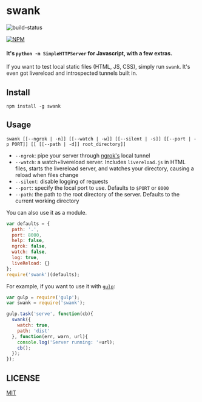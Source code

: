 swank
=====

![build-status](https://travis-ci.org/rabidaudio/swank.svg?branch=master)

[![NPM](https://nodei.co/npm/swank.png?global=true&&downloads=true&downloadRank=true&stars=true)](https://nodei.co/npm/swank/)

#### It's `python -m SimpleHTTPServer` for Javascript, with a few extras.

If you want to test local static files (HTML, JS, CSS), simply run `swank`.
It's even got livereload and introspected tunnels built in.

Install
-------
    npm install -g swank

Usage
-----
    swank [[--ngrok | -n]] [[--watch | -w]] [[--silent | -s]] [[--port | -p PORT]] [[ [[--path | -d]] root_directory]]

- `--ngrok`: pipe your server through [ngrok's](https://www.npmjs.org/package/ngrok) local tunnel
- `--watch`: a watch+livereload server. Includes `livereload.js` in HTML files, starts the livereload server, and watches your directory, causing a reload when files change
- `--silent`: disable logging of requests
- `--port`: specify the local port to use. Defaults to `$PORT` or `8000`
- `--path`: the path to the root directory of the server. Defaults to the current working directory


You can also use it as a module.

```javascript
var defaults = {
  path: '.',
  port: 8000,
  help: false,
  ngrok: false,
  watch: false,
  log: true,
  liveReload: {}
};
require('swank')(defaults);
```

For example, if you want to use it with [`gulp`](http://gulpjs.com):

```javascript
var gulp = require('gulp');
var swank = require('swank');

gulp.task('serve', function(cb){
  swank({
    watch: true,
    path: 'dist'
  }, function(err, warn, url){
    console.log('Server running: '+url);
    cb();
  });
});


```

LICENSE
-------
[MIT](LICENSE)
